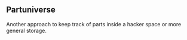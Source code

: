 Partuniverse
------------

Another approach to keep track of parts inside a hacker space or more
general storage.
